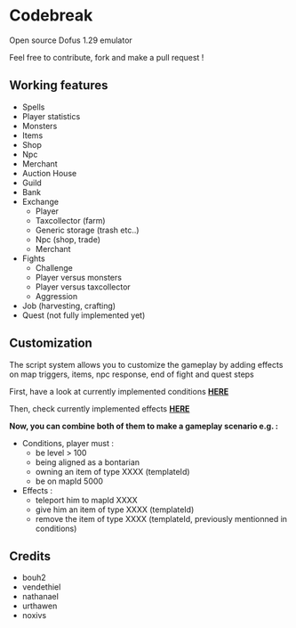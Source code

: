 # Codebreak
Open source Dofus 1.29 emulator

Feel free to contribute, fork and make a pull request !


## Working features
- Spells
- Player statistics
- Monsters
- Items
- Shop
- Npc
- Merchant
- Auction House
- Guild
- Bank
- Exchange
    - Player
    - Taxcollector (farm)
    - Generic storage (trash etc..)
    - Npc (shop, trade)
    - Merchant
- Fights
    - Challenge
    - Player versus monsters
    - Player versus taxcollector
    - Aggression
- Job (harvesting, crafting)
- Quest (not fully implemented yet)



## Customization
The script system allows you to customize the gameplay by adding effects on map triggers, items, npc response, end of fight and quest steps


First, have a look at currently implemented conditions [__HERE__](https://github.com/hussein-aitlahcen/codebreak/blob/master/src/Codebreak.Service.World/Game/Condition/ConditionParser.cs)

Then, check currently implemented effects [__HERE__](https://github.com/hussein-aitlahcen/codebreak/tree/master/src/Codebreak.Service.World/Game/ActionEffect)


__Now, you can combine both of them to make a gameplay scenario e.g. :__
- Conditions, player must :
    - be level > 100
    - being aligned as a bontarian
    - owning an item of type XXXX (templateId)
    - be on mapId 5000
- Effects :
    - teleport him to mapId XXXX
    - give him an item of type XXXX (templateId)
    - remove the item of type XXXX (templateId, previously mentionned in conditions)



## Credits
- bouh2
- vendethiel
- nathanael
- urthawen
- noxivs
